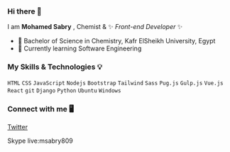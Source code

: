 ### Hi there 👋

I am **Mohamed Sabry** , Chemist & ✨ _Front-end Developer_ ✨

- 🔭 Bachelor of Science in Chemistry, Kafr ElSheikh University, Egypt
- 🌱 Currently learning Software Engineering

### My Skills & Technologies 💡

<code>HTML</code>
<code>CSS</code>
<code>JavaScript</code>
<code>Nodejs</code>
<code>Bootstrap</code>
<code>Tailwind</code>
<code>Sass</code>
<code>Pug.js</code>
<code>Gulp.js</code>
<code>Vue.js</code>
<code>React</code>
<code>git</code>
<code>Django</code>
<code>Python</code>
<code>Ubuntu</code>
<code>Windows</code>

### Connect with me 🖥️

[Twitter](https://twitter.com/msabry809)

Skype live:msabry809
